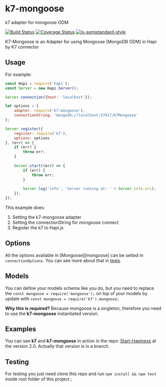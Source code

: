 k7-mongoose
===
k7 adapter for mongoose ODM

[![Build Status](https://travis-ci.org/thebergamo/k7-mongoose.svg)](https://travis-ci.org/thebergamo/k7-mongoose)
[![Coverage Status](https://coveralls.io/repos/thebergamo/k7-mongoose/badge.svg?branch=master&service=github)](https://coveralls.io/github/thebergamo/k7-mongoose?branch=master)
[![js-semistandard-style](https://img.shields.io/badge/code%20style-semistandard-brightgreen.svg?style=flat-square)](https://github.com/Flet/semistandard)

K7-Mongoose is an Adapter for using Mongoose (MongoDB ODM) in Hapi by K7 connector

## Usage

For example: 

```javascript
const Hapi = require('hapi');
const Server = new Hapi.Server();

Server.connection({host: 'localhost'});

let options = {
    adapter: require('k7-mongoose'),
    connectionString: 'mongodb://localhost:27017/K7Mongoose'
};

Server.register({
    register: require('k7'),
    options: options
}, (err) => {
    if (err) {
        throw err;
    }
    
    Server.start((err) => {
        if (err) {
            throw err;
        }
        
        Server.log('info', 'Server running at: ' + Server.info.uri);
    });
});
```

This example does: 
1. Setting the k7-mongoose adapter
2. Setting the connectionString for mongoose connect
3. Register the k7 to Hapi.js

## Options
All the options available in [Mongoose][mongoose] can be setted in `connectionOptions`. You can see more about that in [tests](test/index.js).

## Models
You can define your models schema like you do, but you need to replace the `const mongoose = require('mongoose');` on top of your models by update with `const mongoose = require('k7').mongoose;`

**Why this is required?** Because mongoose is a singleton, therefore you need to use the **k7-mongoose** instantiated version.

## Examples
You can see **k7** and **k7-mongoose** in action in the repo: [Start-Hapiness][start-hapiness] at the version 2.0. Actually that version is in a branch. 

## Testing
For testing you just need clone this repo and run `npm install && npm test` inside root folder of this project.; 

[start-hapiness]: https://github.com/thebergamo/start-hapiness/blob/dev-2.0
